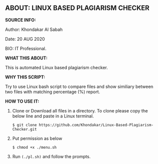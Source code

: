 ## ABOUT: LINUX BASED PLAGIARISM CHECKER
         
**SOURCE INFO:**

Author: Khondakar Al Sabah

Date: 20 AUG 2020

BIO: IT Professional.


**WHAT THIS ABOUT:**

This is automated Linux based plagiarism checker.

**WHY THIS SCRIPT:**

Try to use Linux bash script to compare files and show similiary between two files with matching percentage (%) report.

**HOW TO USE IT:**

1. Clone or Download all files in a directory. To clone please copy the below line and paste in a Linux terminal.

   ```$ git clone https://github.com/Khondakar/Linux-Based-Plagiarism-Checker.git```
   
2. Put permission as below

   ```$ chmod +x ./menu.sh```
   
2. Run `(./pl.sh)` and follow the prompts.

